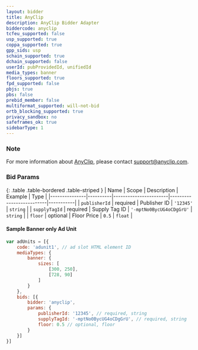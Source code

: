 ```yaml
---
layout: bidder
title: AnyClip
description: AnyClip Bidder Adapter
biddercode: anyclip
tcfeu_supported: false
usp_supported: true
coppa_supported: true
gpp_sids: usp
schain_supported: true
dchain_supported: false
userId: pubProvidedId, unifiedId
media_types: banner
floors_supported: true
fpd_supported: false
pbjs: true
pbs: false
prebid_member: false
multiformat_supported: will-not-bid
ortb_blocking_supported: true
privacy_sandbox: no
safeframes_ok: true
sidebarType: 1
---
```


### Note

For more information about [AnyClip](https://www.anyclip.com), please contact [support@anyclip.com](support@anyclip.com).

### Bid Params

{: .table .table-bordered .table-striped }
| Name          | Scope    | Description           | Example                  | Type      |
|---------------|----------|-----------------------|--------------------------|-----------|
| `publisherId` | required | Publisher ID          | `'12345'`                | `string`  |
| `supplyTagId` | required | Supply Tag ID         | `'-mptNo0BycUG4oCDgGrU'` | `string`  |
| `floor`       | optional | Floor Price           | `0.5`                    | `float`   |

#### Sample Banner only Ad Unit

```js
var adUnits = [{
    code: 'adunit1', // ad slot HTML element ID  
    mediaTypes: {
        banner: {
            sizes: [
                [300, 250],
                [728, 90]
            ]
        }
    },
    bids: [{
        bidder: 'anyclip',
        params: {
            publisherId: '12345', // required, string
            supplyTagId: '-mptNo0BycUG4oCDgGrU', // required, string
            floor: 0.5 // optional, floor
        }
    }]
}]
```
